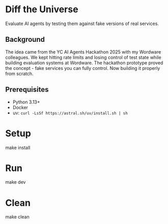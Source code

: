 # Diff the Universe

Evaluate AI agents by testing them against fake versions of real services.

## Background

The idea came from the YC AI Agents Hackathon 2025 with my Wordware colleagues. We kept hitting rate limits and losing control of test state while building evaluation systems at Wordware. The hackathon prototype proved the concept - fake services you can fully control. Now building it properly from scratch.

## Prerequisites
- Python 3.13+
- Docker
- uv: `curl -LsSf https://astral.sh/uv/install.sh | sh`

# Setup
make install

# Run 
make dev

# Clean 

make clean





